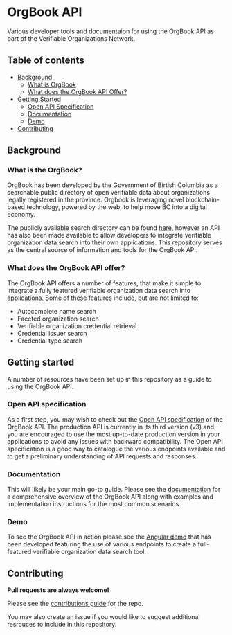 # OrgBook API

Various developer tools and documentaion for using the OrgBook API as part of the Verifiable Organizations Network.

## Table of contents

- [Background](#background)
    - [What is OrgBook](#what-is-orgbook)
    - [What does the OrgBook API Offer?](#what-does-the-orgbook-api-offer)
- [Getting Started](#getting-started)
    - [Open API Specification](#open-api-specification)
    - [Documentation](#documentation)
    - [Demo](#demo)
- [Contributing](#contributing)

## Background

### What is the OrgBook?

OrgBook has been developed by the Government of Birtish Columbia as a searchable public directory of open verifiable data about organizations legally registered in the province. Orgbook is leveraging novel blockchain-based technology, powered by the web, to help move BC into a digital economy.

The publicly available search directory can be found [here](https://www.orgbook.gov.bc.ca/en/home), however an API has also been made available to allow developers to integrate verifiable organization data search into their own applications. This repository serves as the central source of information and tools for the OrgBook API.

### What does the OrgBook API offer?

The OrgBook API offers a number of features, that make it simple to integrate a fully featured verifiable organization data search into applications. Some of these features include, but are not limited to:

- Autocomplete name search
- Faceted organization search
- Verifiable organization credential retrieval
- Credential issuer search
- Credential type search

## Getting started

A number of resources have been set up in this repository as a guide to using the OrgBook API.

### Open API specification

As a first step, you may wish to check out the [Open API specification](https://orgbook.gov.bc.ca/api/v3/) of the OrgBook API. The production API is currently in its third version (v3) and you are encouraged to use the most up-to-date production version in your applications to avoid any issues with backward compatibility. The Open API specification is a good way to catalogue the various endpoints available and to get a preliminary understanding of API requests and responses.

### Documentation

This will likely be your main go-to guide. Please see the [documentation](./docs/README.md) for a comprehensive overview of the OrgBook API along with examples and implementation instructions for the most common scenarios.

### Demo

To see the OrgBook API in action please see the [Angular demo](./demo/README.md) that has been developed featuring the use of various endpoints to create a full-featured verifiable organization data search tool.

## Contributing

**Pull requests are always welcome!**

Please see the [contributions guide](CONTRIBUTING.md) for the repo.

You may also create an issue if you would like to suggest additional resrouces to include in this repository.
